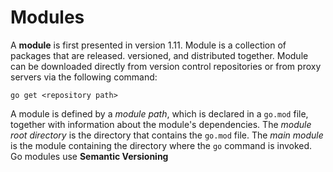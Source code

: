 # Modules 

A **module** is first presented in version 1.11. Module is a collection of packages that are released. versioned, and distributed together. Module can be downloaded directly from version control repositories or from proxy servers via the following command: 
```
go get <repository path>
```
A module is defined by a *module path*, which is declared in a `go.mod` file, together with information about the module's dependencies. The *module root directory* is the directory that contains the `go.mod` file. The *main module* is the module containing the directory where the `go` command is invoked. Go modules use **Semantic Versioning**
